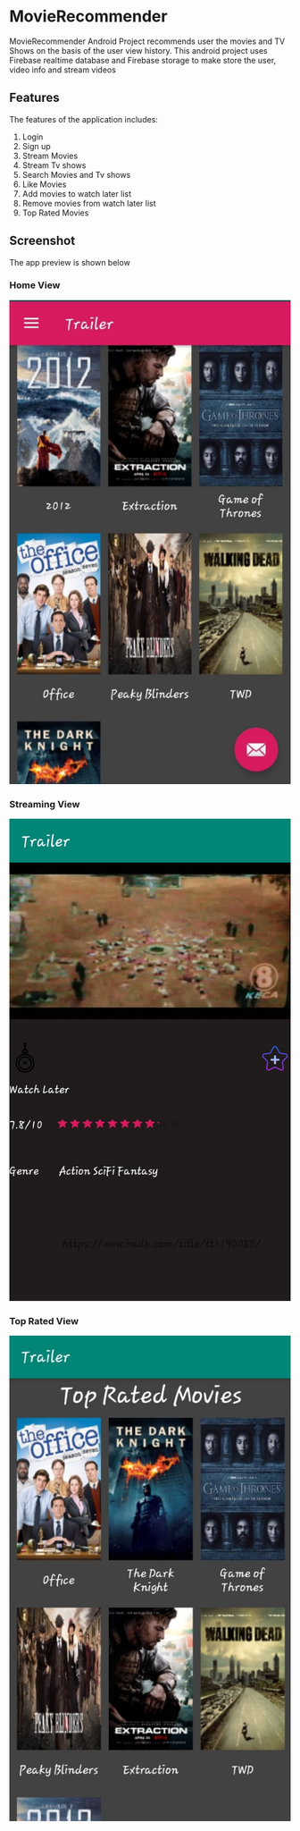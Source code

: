 # MovieRecommender
MovieRecommender Android Project recommends user the movies and TV Shows on the basis of the user view history. This android project uses Firebase realtime database
and Firebase storage to make store the user, video info and stream videos
## Features
The features of the application includes:
1. Login
2. Sign up
3. Stream Movies
4. Stream Tv shows
5. Search Movies and Tv shows
6. Like Movies
7. Add movies to watch later list
8. Remove movies from watch later list
9. Top Rated Movies

## Screenshot
The app preview is shown below </br>
### Home View
![home-screen](https://github.com/Gulraiz832/MovieRecommender/blob/master/movie_recommender_images/home.jpeg?raw=true)
### Streaming View
![streaming-screen](https://github.com/Gulraiz832/MovieRecommender/blob/master/movie_recommender_images/stream.jpeg?raw=true)
### Top Rated View
![top-rated](https://github.com/Gulraiz832/MovieRecommender/blob/master/movie_recommender_images/toprated.jpeg?raw=true)



